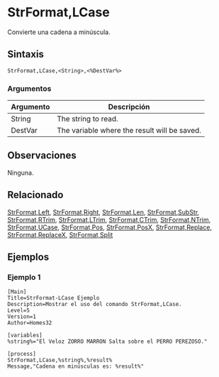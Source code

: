 # StrFormat,LCase

Convierte una cadena a minúscula.

## Sintaxis

```pebakery
StrFormat,LCase,<String>,<%DestVar%>
```

### Argumentos

| Argumento | Descripción |
| --- | --- |
| String | The string to read. |
| DestVar | The variable where the result will be saved. |

## Observaciones

Ninguna.

## Relacionado

[StrFormat,Left](./Left.md), [StrFormat,Right](./Right.md), [StrFormat,Len](./Len.md), [StrFormat,SubStr](./SubStr.md), [StrFormat,RTrim](./RTrim.md), [StrFormat,LTrim](./LTrim.md), [StrFormat,CTrim](./CTrim.md), [StrFormat,NTrim](./NTrim.md), [StrFormat,UCase](./UCase.md), [StrFormat,Pos](./Pos.md), [StrFormat,PosX](./PosX.md), [StrFormat,Replace](./Replace.md), [StrFormat,ReplaceX](./ReplaceX.md), [StrFormat,Split](./Split)

## Ejemplos

### Ejemplo 1

```pebakery
[Main]
Title=StrFormat-LCase Ejemplo
Description=Mostrar el uso del comando StrFormat,LCase.
Level=5
Version=1
Author=Homes32

[variables]
%string%="El Veloz ZORRO MARRON Salta sobre el PERRO PEREZOSO."

[process]
StrFormat,LCase,%string%,%result%
Message,"Cadena en minúsculas es: %result%"
```
